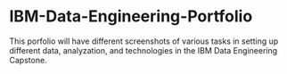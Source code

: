 # IBM-Data-Engineering-Portfolio

This porfolio will have different screenshots of various tasks in setting up different data, analyzation, and technologies in the IBM Data Engineering Capstone.
